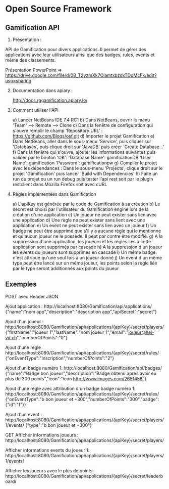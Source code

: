 Open Source Framework
======================================================

Gamification API
------------

1) Présentation : 

API de Gamification pour divers applications. Il permet de gérer des applications avec leur utilisateurs ainsi que des badges, rules, events et même des classements.

Présentation PowerPoint => https://drive.google.com/file/d/0B_T2yzmXk7OiamtxbzdxTDdMcFk/edit?usp=sharing


2) Documentation dans apiary :

	http://docs.rggamification.apiary.io/


3) Comment utiliser l'API

	a) Lancer NetBeans IDE 7.4 RC1
	b) Dans NetBeans, ouvrir le menu 'Team' --> Remote --> Clone
	c) Dans la fenêtre de configuration qui s'ouvre remplir le champ 'Repository URL' : https://github.com/Bloqs/osf.git
	d) Importer le projet Gamification
	e) Dans NetBeans, aller dans le sous-menu 'Service', puis cliquer sur 'Databases', puis clique droit sur 'JavaDB' puis créer 'Create Database...'
	f) Dans la fenêtre qui s'ouvre, ajouter les informations suivantes puis valider par le bouton 'OK':
	 	'Database Name': gamificationDB
	  	'User Name': gamification
	  	'Password': gamificationpw
	g) Compiler le projet avec les dépendances : Dans le sous-menu 'Projects', clique droit sur le projet 'Gamification' puis lancer 'Build with Dependencies'
	h) Faite un run du projet ou un run debug puis tester l'api rest soit par le plugin restclient dans Mozilla Firefox soit avec cURL 

4) Règles implémentées dans Gamification

	a) L'apiKey est générée par le code de Gamification à sa création
	b) Le secret est choisi par l'utilisateur du Gamification engine lors de la création d'une application
	c) Un joueur ne peut exister sans lien avec une application
	d) Une règle ne peut exister sans lient avec une application
	e) Un event ne peut exister sans lien avec un joueur
	f) Un badge ne peut être supprimé que s'il y a aucune règle qui le mentionne et qu'aucun joueur ne le possède. Il peut par contre être modifié.
	g) A la suppression d'une application, les joueurs et les règles liés à cette application sont supprimés par cascade
	h) A la suppression d'un joueur les events du joueurs sont supprimés en cascade
	i) Un même badge n'est attribué qu'une seul fois a un joueur donné
	j) Un event d'un même type peut être lancé sur un même joueur, les points selon la règle liée par le type seront additionnés aux points du joueur

Exemples
--------
POST avec Header JSON

Ajout application : 
http://localhost:8080/Gamification/api/applications/
{"name":"nom app","description":"description app","apiSecret":"secret"}

Ajout d'un joueur : 
http://localhost:8080/Gamification/api/applications/{apiKey}/secret/players/
{"firstName":"joueur 1","lastName":"nom joueur 1","email":"joueur@hei-vd.ch","numberOfPoints":"0"}

Ajout d'une règle
http://localhost:8080/Gamification/api/applications/{apiKey}/secret/rules/
{"onEventType":"Inscription","numberOfPoints":"2"}

Ajout d'un badge numéro 1:
http://localhost:8080/Gamification/api/badges/
{"name":"Badge bon joueur","description":"Badge obtenu apres avoir eu plus de 300 points","icon":"icon http://www.images.com/2651456"}

Ajout d'une règle avec attribution d'un badge badge numéro 1:
http://localhost:8080/Gamification/api/applications/{apiKey}/secret/rules/
{"onEventType":"b bon joueur et +300","numberOfPoints":"300","badge":{"id":"1"}}

Ajout d'un event :
http://localhost:8080/Gamification/api/applications/{apiKey}/secret/players/1/events/
{"type":"b bon joueur et +300"}

GET
Afficher informations joueurs :
http://localhost:8080/Gamification/api/applications/{apiKey}/secret/players/

Afficher informations events du joueur 1:
http://localhost:8080/Gamification/api/applications/{apiKey}/secret/players/1/events/

Afficher les joueurs avec le plus de points:
http://localhost:8080/Gamification/api/applications/{apiKey}/secret/leaderboard/




